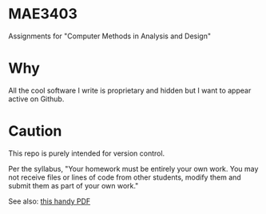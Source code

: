 # MAE3403
 Assignments for "Computer Methods in Analysis and Design"
 
# Why
All the cool software I write is proprietary and hidden but I want to appear active on Github.

# Caution
This repo is purely intended for version control. 

Per the syllabus, "Your homework must be entirely your own work. You may not receive files or lines of code from other students, modify them and submit them as part of your own work."

See also: [this handy PDF](https://academicintegrity.okstate.edu/sites/default/files/u93/2ai3%20-%20Student%20Guidelines%202019.pdf)
